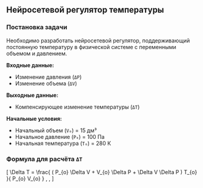 ## Нейросетевой регулятор температуры

### Постановка задачи
Необходимо разработать нейросетевой регулятор, поддерживающий постоянную температуру в физической системе с переменными объемом и давлением.  

**Входные данные:**  
- Изменение давления (`ΔP`)  
- Изменение объема (`ΔV`)  

**Выходные данные:**  
- Компенсирующее изменение температуры (`ΔT`)  

**Начальные условия:**  
- Начальный объем (`V₀`) = 15 дм³  
- Начальное давление (`P₀`) = 100 Па  
- Начальная температура (`T₀`) = 280 К  

### Формула для расчёта `ΔT`

\[
\Delta T = \frac{ ( P_{o} \Delta V + V_{o} \Delta P + \Delta V \Delta P ) T_{o} }{ P_{o} V_{o} } \, ,
\]
